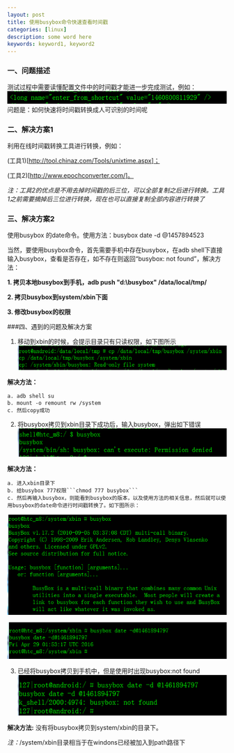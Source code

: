 ```yaml
---
layout: post
title: 使用busybox命令快速查看时间戳
categories: [linux]
description: some word here
keywords: keyword1, keyword2
---
```


### 一、问题描述
测试过程中需要读懂配置文件中的时间戳才能进一步完成测试，例如：
![](/images/2016-3-16-1.png)
问题是：如何快速将时间戳转换成人可识别的时间呢


### 二、解决方案1
利用在线时间戳转换工具进行转换，例如：

(工具1)[http://tool.chinaz.com/Tools/unixtime.aspx]；

(工具2)[http://www.epochconverter.com/]。

*注：工具2的优点是不用去掉时间戳的后三位，可以全部复制之后进行转换。工具1之前需要摘掉后三位进行转换，现在也可以直接复制全部内容进行转换了*

### 三、解决方案2
使用busybox 的date命令。使用方法：busybox date -d @1457894523

当然，要使用busybox命令，首先需要手机中存在busybox，在adb shell下直接输入busybox，查看是否存在，如不存在则返回“busybox: not found”，解决方法：

**1. 拷贝本地busybox到手机，adb push "d:\busybox" /data/local/tmp/**

**2. 拷贝busybox到system/xbin下面**

**3. 修改busybox的权限**


###四、遇到的问题及解决方案


1. 移动到xbin的时候，会提示目录只有只读权限，如下图所示
![](/images/2016-3-16-2.png)

**解决方法：**

    a. adb shell su
    b. mount -o remount rw /system
    c. 然后copy成功


2. 将busybox拷贝到xbin目录下成功后，输入busybox，弹出如下错误
![](/images/2016-3-16-3.png)

**解决方法：**

    a. 进入xbin目录下
    b. 给busybox 777权限```chmod 777 busybox```
    c. 然后再输入busybox，则能看到busybox的版本，以及使用方法的相关信息，然后就可以使用busybox的date命令进行时间戳转换了。如下图所示：


![](/images/2016-3-16-4.png)

![](/images/2016-3-16-5.png)


3. 已经将busybox拷贝到手机中，但是使用时出现busybox:not found
![](/images/2016-3-16-6.png)

**解决方法:** 没有将busybox拷贝到system/xbin的目录下。

*注：*/system/xbin目录相当于在windons已经被加入到path路径下


